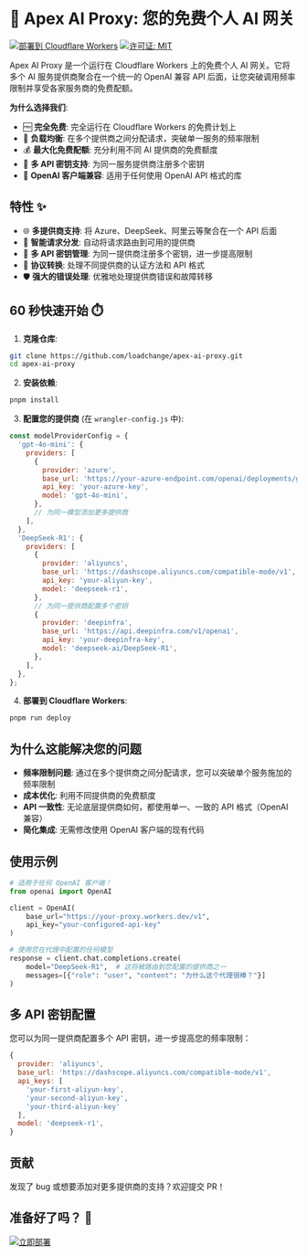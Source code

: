 # 🚀 Apex AI Proxy: 您的免费个人 AI 网关

[![部署到 Cloudflare Workers](https://img.shields.io/badge/部署到-CF%20Workers-%23F38020?style=for-the-badge&logo=cloudflare)](https://dash.cloudflare.com/?to=/:account/workers-and-pages)
[![许可证: MIT](https://img.shields.io/badge/许可证-MIT-yellow.svg?style=for-the-badge)](https://opensource.org/licenses/MIT)

Apex AI Proxy 是一个运行在 Cloudflare Workers 上的免费个人 AI 网关。它将多个 AI 服务提供商聚合在一个统一的 OpenAI 兼容 API 后面，让您突破调用频率限制并享受各家服务商的免费配额。

**为什么选择我们**:
- 🆓 **完全免费**: 完全运行在 Cloudflare Workers 的免费计划上
- 🔄 **负载均衡**: 在多个提供商之间分配请求，突破单一服务的频率限制
- 💰 **最大化免费配额**: 充分利用不同 AI 提供商的免费额度
- 🔑 **多 API 密钥支持**: 为同一服务提供商注册多个密钥
- 🤖 **OpenAI 客户端兼容**: 适用于任何使用 OpenAI API 格式的库

## 特性 ✨

- 🌐 **多提供商支持**: 将 Azure、DeepSeek、阿里云等聚合在一个 API 后面
- 🔀 **智能请求分发**: 自动将请求路由到可用的提供商
- 🔑 **多 API 密钥管理**: 为同一提供商注册多个密钥，进一步提高限制
- 🔄 **协议转换**: 处理不同提供商的认证方法和 API 格式
- 🛡️ **强大的错误处理**: 优雅地处理提供商错误和故障转移

## 60 秒快速开始 ⏱️

1. **克隆仓库**:
```bash
git clone https://github.com/loadchange/apex-ai-proxy.git
cd apex-ai-proxy
```

2. **安装依赖**:
```bash
pnpm install
```

3. **配置您的提供商** (在 `wrangler-config.js` 中):
```javascript
const modelProviderConfig = {
  'gpt-4o-mini': {
    providers: [
      {
        provider: 'azure',
        base_url: 'https://your-azure-endpoint.com/openai/deployments/gpt-4o-mini',
        api_key: 'your-azure-key',
        model: 'gpt-4o-mini',
      },
      // 为同一模型添加更多提供商
    ],
  },
  'DeepSeek-R1': {
    providers: [
      {
        provider: 'aliyuncs',
        base_url: 'https://dashscope.aliyuncs.com/compatible-mode/v1',
        api_key: 'your-aliyun-key',
        model: 'deepseek-r1',
      },
      // 为同一提供商配置多个密钥
      {
        provider: 'deepinfra',
        base_url: 'https://api.deepinfra.com/v1/openai',
        api_key: 'your-deepinfra-key',
        model: 'deepseek-ai/DeepSeek-R1',
      },
    ],
  },
};
```

4. **部署到 Cloudflare Workers**:
```bash
pnpm run deploy
```

## 为什么这能解决您的问题

- **频率限制问题**: 通过在多个提供商之间分配请求，您可以突破单个服务施加的频率限制
- **成本优化**: 利用不同提供商的免费额度
- **API 一致性**: 无论底层提供商如何，都使用单一、一致的 API 格式（OpenAI 兼容）
- **简化集成**: 无需修改使用 OpenAI 客户端的现有代码

## 使用示例

```python
# 适用于任何 OpenAI 客户端！
from openai import OpenAI

client = OpenAI(
    base_url="https://your-proxy.workers.dev/v1",
    api_key="your-configured-api-key"
)

# 使用您在代理中配置的任何模型
response = client.chat.completions.create(
    model="DeepSeek-R1",  # 这将被路由到您配置的提供商之一
    messages=[{"role": "user", "content": "为什么这个代理很棒？"}]
)
```

## 多 API 密钥配置

您可以为同一提供商配置多个 API 密钥，进一步提高您的频率限制：

```javascript
{
  provider: 'aliyuncs',
  base_url: 'https://dashscope.aliyuncs.com/compatible-mode/v1',
  api_keys: [
    'your-first-aliyun-key',
    'your-second-aliyun-key',
    'your-third-aliyun-key'
  ],
  model: 'deepseek-r1',
}
```

## 贡献

发现了 bug 或想要添加对更多提供商的支持？欢迎提交 PR！

## 准备好了吗？ 🚀

[![立即部署](https://img.shields.io/badge/立即部署-%E2%86%92-%23FF6A00?style=for-the-badge&logo=cloudflare)](https://dash.cloudflare.com/?to=/:account/workers-and-pages)
